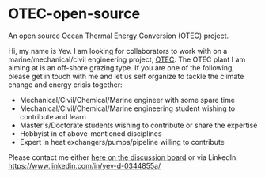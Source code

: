 # OTEC-open-source
An open source Ocean Thermal Energy Conversion (OTEC) project.

Hi, my name is Yev. I am looking for collaborators to work with on a marine/mechanical/civil engineering project, [OTEC](https://en.wikipedia.org/wiki/Ocean_thermal_energy_conversion). The OTEC plant I am aiming at is an off-shore grazing type. If you are one of the following, please get in touch with me and let us self organize to tackle the climate change and energy crisis together:
* Mechanical/Civil/Chemical/Marine engineer with some spare time
* Mechanical/Civil/Chemical/Marine engineering student wishing to contribute and learn
* Master's/Doctorate students wishing to contribute or share the expertise
* Hobbyist in of above-mentioned disciplines
* Expert in heat exchangers/pumps/pipeline willing to contribute

Please contact me either [here on the discussion board](https://github.com/yev-d/OTEC-open-source/discussions/1) or via LinkedIn: https://www.linkedin.com/in/yev-d-0344855a/
